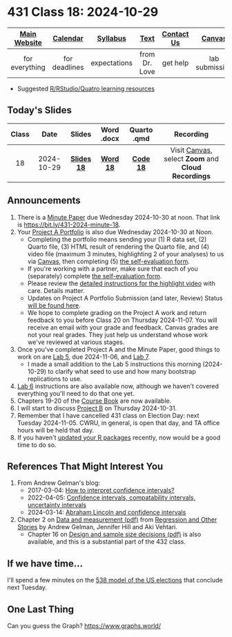 # 431 Class 18: 2024-10-29

[Main Website](https://thomaselove.github.io/431-2024/) | [Calendar](https://thomaselove.github.io/431-2024/calendar.html) | [Syllabus](https://thomaselove.github.io/431-syllabus-2024/) | [Text](https://thomaselove.github.io/431-book/) | [Contact Us](https://thomaselove.github.io/431-2024/contact.html) | [Canvas](https://canvas.case.edu) | [Data and Code](https://github.com/THOMASELOVE/431-data)
:-----------: | :--------------: | :----------: | :---------: | :-------------: | :-----------: | :------------:
for everything | for deadlines | expectations | from Dr. Love | get help | lab submission | for downloads

- Suggested [R/RStudio/Quatro learning resources](https://thomaselove.github.io/431-2024/resources.html)

## Today's Slides

Class | Date | Slides | Word .docx | Quarto .qmd | Recording
:---: | :--------: | :------: | :------: | :------: | :-------------:
18 | 2024-10-29 | **[Slides 18](https://thomaselove.github.io/431-slides-2024/class18.html)** | **[Word 18](https://thomaselove.github.io/431-slides-2024/class18w.docx)** | **[Code 18](https://github.com/THOMASELOVE/431-slides-2024/blob/main/class18.qmd)** | Visit [Canvas](https://canvas.case.edu/), select **Zoom** and **Cloud Recordings**

## Announcements

1. There is a [Minute Paper](https://bit.ly/431-2024-minute-18) due Wednesday 2024-10-30 at noon. That link is <https://bit.ly/431-2024-minute-18>.
2. Your [Project A Portfolio](https://thomaselove.github.io/431-projectA-2024/) is also due Wednesday 2024-10-30 at Noon.
    - Completing the portfolio means sending your (1) R data set, (2) Quarto file, (3) HTML result of rendering the Quarto file, and (4) video file (maximum 3 minutes, highlighting 2 of your analyses) to us via [Canvas](https://canvas.case.edu), then completing (5) [the self-evaluation form](https://bit.ly/431-projectA-self-evaluation-2024).
    - If you're working with a partner, make sure that each of you (separately) complete [the self-evaluation form](https://bit.ly/431-projectA-self-evaluation-2024).
    - Please review the [detailed instructions for the highlight video](https://thomaselove.github.io/431-projectA-2024/portfolio.html#the-highlight-video) with care. Details matter.
    - Updates on Project A Portfolio Submission (and later, Review) Status [will be found here](https://github.com/THOMASELOVE/431-classes-2024/blob/main/projectA/portfolio_review.md). 
    - We hope to complete grading on the Project A work and return feedback to you before Class 20 on Thursday 2024-11-07. You will receive an email with your grade and feedback. Canvas grades are not your real grades. They just help us understand whose work we've reviewed at various stages.
3. Once you've completed Project A and the Minute Paper, good things to work on are [Lab 5](https://github.com/THOMASELOVE/431-labs-2024/tree/main/lab5), due 2024-11-06, and [Lab 7](https://github.com/THOMASELOVE/431-labs-2024/tree/main/lab7).
    - I made a small addition to the Lab 5 instructions this morning (2024-10-29) to clarify what seed to use and how many bootstrap replications to use.
4. [Lab 6](https://github.com/THOMASELOVE/431-labs-2024/tree/main/lab6) instructions are also available now, although we haven't covered everything you'll need to do that one yet.
5. Chapters 19-20 of the [Course Book](https://thomaselove.github.io/431-book/) are now available.
6. I will start to discuss [Project B](https://thomaselove.github.io/431-projectB-2024/) on Thursday 2024-10-31.
7. Remember that I have cancelled 431 class on Election Day: next Tuesday 2024-11-05. CWRU, in general, is open that day, and TA office hours will be held that day.
8. If you haven't [updated your R packages](https://thomaselove.github.io/431-2024/software.html#updating-your-r-packages) recently, now would be a good time to do so.

## References That Might Interest You

1. From Andrew Gelman's blog:
    - 2017-03-04: [How to interpret confidence intervals?](https://statmodeling.stat.columbia.edu/2017/03/04/interpret-confidence-intervals/)
    - 2022-04-05: [Confidence intervals, compatability intervals, uncertainty intervals](https://statmodeling.stat.columbia.edu/2022/04/05/confidence-intervals-compatability-intervals-uncertainty-intervals/)
    - 2024-03-14: [Abraham Lincoln and confidence intervals](https://statmodeling.stat.columbia.edu/2024/03/14/abraham-lincoln-and-confidence-intervals/)
2. Chapter 2 on [Data and measurement (pdf)](https://statmodeling.stat.columbia.edu/wp-content/uploads/2021/01/raos_chapter2.pdf) from [Regression and Other Stories](https://avehtari.github.io/ROS-Examples/) by Andrew Gelman, Jennifer Hill and Aki Vehtari.
    - Chapter 16 on [Design and sample size decisions (pdf)](https://statmodeling.stat.columbia.edu/wp-content/uploads/2021/01/raos_chapter16.pdf) is also available, and this is a substantial part of the 432 class.

## If we have time...

I'll spend a few minutes on the [538 model of the US elections](https://projects.fivethirtyeight.com/2024-election-forecast/) that conclude next Tuesday.

## One Last Thing

Can you guess the Graph? <https://www.graphs.world/>
